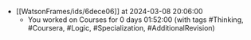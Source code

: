 
- [[WatsonFrames/ids/6dece06]] at 2024-03-08 20:06:00
  - You worked on Courses for 0 days 01:52:00 (with tags #Thinking, #Coursera, #Logic, #Specialization, #AdditionalRevision) 
